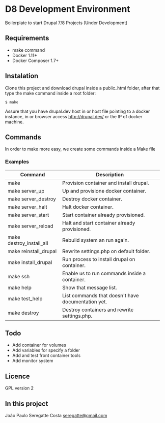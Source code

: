 # D8 Development Environment

Boilerplate to start Drupal 7/8 Projects (Under Development)

## Requirements

- make command
- Docker 1.11+
- Docker Composer 1.7+

## Instalation

Clone this project and download drupal inside a public_html folder, after that type the make command inside a root folder:

```shell
$ make
```

Assure that you have drupal.dev host in or host file pointing to a docker instance, in or browser access http://drupal.dev/ or the IP of docker machine. 

## Commands

In order to make more easy, we create some commands inside a Make file

### Examples

| Command 					| Description 										|
|---------------------------|---------------------------------------------------|
| make 		 				| Provision container and install drupal.			|
| make server_up 			| Up and provisione docker container.				|
| make server_destroy 		| Destroy docker container.							|
| make server_halt 			| Halt docker container.							|
| make server_start 		| Start container already provisioned.				|
| make server_reload 		| Halt and start container already provisioned.		|
| make destroy_install_all	| Rebuild system an run again.						|
| make reinstall_drupal		| Rewrite settings.php on default folder.			|
| make install_drupal		| Run process to install drupal on container.		|
| make ssh					| Enable us to run commands inside a container.		|
| make help 				| Show that message list.							|
| make test_help 			| List commands that doesn't have documentation yet.|
| make destroy 				| Destroy containers and rewrite settings.php.		|

## Todo

- Add container for volumes 
- Add variables for specify a folder
- Add and test front container tools
- Add monitor system


Licence
-------

GPL version 2

In this project
------------------

João Paulo Seregatte Costa <seregatte@gmail.com>
